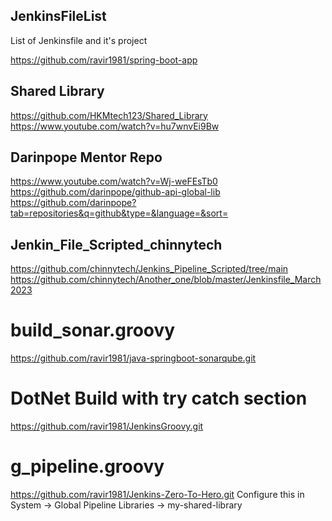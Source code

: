 ## JenkinsFileList
List of Jenkinsfile and it's project

https://github.com/ravir1981/spring-boot-app

## Shared Library
https://github.com/HKMtech123/Shared_Library
https://www.youtube.com/watch?v=hu7wnvEi9Bw

## Darinpope Mentor Repo
https://www.youtube.com/watch?v=Wj-weFEsTb0
https://github.com/darinpope/github-api-global-lib
https://github.com/darinpope?tab=repositories&q=github&type=&language=&sort=

## Jenkin_File_Scripted_chinnytech
https://github.com/chinnytech/Jenkins_Pipeline_Scripted/tree/main
https://github.com/chinnytech/Another_one/blob/master/Jenkinsfile_March2023

build_sonar.groovy
===================
https://github.com/ravir1981/java-springboot-sonarqube.git

DotNet Build with try catch section
======================================
https://github.com/ravir1981/JenkinsGroovy.git

g_pipeline.groovy
====================
https://github.com/ravir1981/Jenkins-Zero-To-Hero.git
Configure this in System -> Global Pipeline Libraries -> my-shared-library
